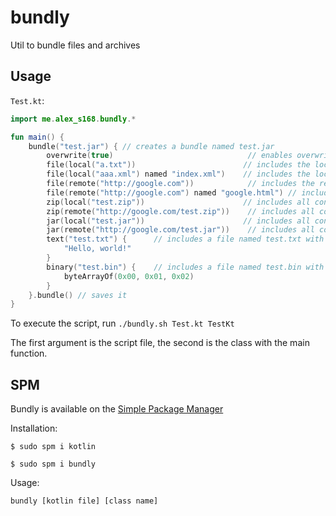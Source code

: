 # bundly
Util to bundle files and archives

## Usage
`Test.kt`:
```kotlin
import me.alex_s168.bundly.*

fun main() {
    bundle("test.jar") { // creates a bundle named test.jar
        overwrite(true)                              // enables overwriting for existing files
        file(local("a.txt"))                        // includes the local file a.txt
        file(local("aaa.xml") named "index.xml")    // includes the local file aaa.xml with the name index.xml
        file(remote("http://google.com"))            // includes the remote file http://google.com
        file(remote("http://google.com") named "google.html") // includes the remote file http://google.com with the name google.html
        zip(local("test.zip"))                      // includes all contents of the local zip file test.zip
        zip(remote("http://google.com/test.zip"))    // includes all contents of the remote zip file http://google.com/test.zip
        jar(local("test.jar"))                      // includes all contents of the local jar file test.jar
        jar(remote("http://google.com/test.jar"))    // includes all contents of the remote jar file http://google.com/test.jar
        text("test.txt") {      // includes a file named test.txt with the content "Hello, world!"
            "Hello, world!"
        }
        binary("test.bin") {    // includes a file named test.bin with the content [0x00, 0x01, 0x02]
            byteArrayOf(0x00, 0x01, 0x02)
        }
    }.bundle() // saves it
}
```

To execute the script, run
`./bundly.sh Test.kt TestKt`

The first argument is the script file, the second is the class with the main function.

## SPM
Bundly is available on the [Simple Package Manager](https://github.com/SuperCraftAlex/spm)

Installation:
```
$ sudo spm i kotlin

$ sudo spm i bundly
```

Usage:
```
bundly [kotlin file] [class name]
```